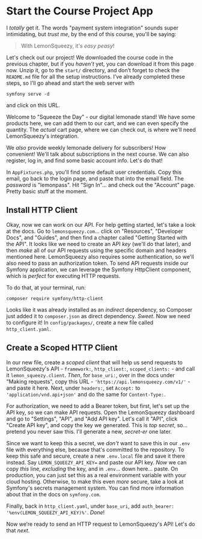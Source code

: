 # Start the Course Project App

I *totally* get it. The words "payment system integration" sounds super intimidating, but *trust me*, by the end of this course, you'll be saying:

> With LemonSqueezy, it's *easy peasy*!

Let's check out our project! We downloaded the course code in the previous chapter, but if you *haven’t* yet, you can download it from this page now. Unzip it, go to the `start/` directory, and don’t forget to check the `README.md` file for all the setup instructions. I’ve already completed these steps, so I'll go ahead and start the web server with

`symfony serve -d`

and click on this URL.

Welcome to "Squeeze the Day" - our digital lemonade stand! We have some products here, we can add them to our cart, and we can even specify the quantity. The *actual* cart page, where we can check out, is where we'll need LemonSqueezy's integration.

We *also* provide weekly lemonade delivery for subscribers! How convenient! We'll talk about subscriptions in the next course. We can also register, log in, and find some basic account info. Let's do that!

In `AppFixtures.php`, you'll find some default user credentials. Copy this email, go back to the login page, and paste that into the email field. The *password* is "lemonpass". Hit "Sign In"... and check out the "Account" page. Pretty basic stuff at the moment.

## Install HTTP Client
Okay, now we can work on our API. For help getting started, let's take a look at the docs. Go to `lemonsqueezy.com`... click on "Resources", "Developer Docs", and "Guides", and then find a chapter called "Getting Started with the API". It looks like we need to create an API *key* (we'll do that later), and then *make* all of our API requests using the specific domain and headers mentioned here. LemonSqueezy also requires some authentication, so we'll also need to pass an authorization token. To send API requests inside our Symfony application, we can leverage the Symfony HttpClient component, which is *perfect* for executing HTTP requests.

To do that, at your terminal, run:

```terminal
composer require symfony/http-client
```

Looks like it was already installed as an *indirect* dependency, so Composer just added it to `composer.json` as direct dependency. *Sweet*. Now we need to configure it! In `config/packages/`, create a new file called `http_client.yaml`.

## Create a Scoped HTTP Client
In our new file, create a *scoped client* that will help us send requests to LemonSqueezy's API - `framework:`, `http_client:`, `scoped_clients:` - and call it `lemon_squeezy.client`. *Then*, for `base_uri:`, over in the docs under "Making requests", copy this URL - `'https://api.lemonsqueezy.com/v1/'` - and paste it here. Next, under `headers:`, set `Accept:` to `'application/vnd.api+json'` and do the same for `Content-Type:`.

For authorization, we need to add a Bearer token, but first, let's set up the API key, so we can make API requests. Open the LemonSqueezy dashboard and go to "Settings", "API", and "Add API key". Let's call it "API", click "Create API key", and copy the key we generated. This is *top secret*, so... pretend you never saw this. I'll generate a new, *secret-er* one later.

Since we want to keep this a secret, we *don't* want to save this in our `.env` file with everything else, because that's committed to the repository. To keep this safe and secure, create a new `.env.local` file and save it there instead. Say `LEMON_SQUEEZY_API_KEY=` and paste our API key. *Now* we can copy *this* line, *excluding* the key, and in `.env`... down here... paste. On production, you can just set this as a real environment variable with your cloud hosting. Otherwise, to make this even *more* secure, take a look at Symfony's secrets management system. You can find more information about that in the docs on `symfony.com`.

Finally, back in `http_client.yaml`, under `base_uri`, add `auth_bearer: '%env(LEMON_SQUEEZY_API_KEY)%'`. *Done*!

Now we’re ready to send an HTTP request to LemonSqueezy's API! Let's do that *next*.
